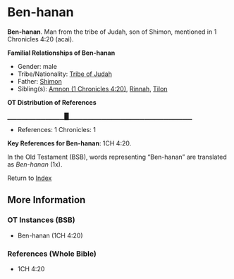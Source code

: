 # Ben-hanan
**Ben-hanan**. 
Man from the tribe of Judah, son of Shimon, mentioned in 1 Chronicles 4:20 (acai). 




**Familial Relationships of Ben-hanan**


* Gender: male
* Tribe/Nationality: [Tribe of Judah](../../../groups/md/acai/Judah.md)
* Father: [Shimon](Shimon.md)
* Sibling(s): [Amnon (1 Chronicles 4:20)](Amnon.2.md), [Rinnah](Rinnah.md), [Tilon](Tilon.md)


**OT Distribution of References**

▁▁▁▁▁▁▁▁▁▁▁▁█▁▁▁▁▁▁▁▁▁▁▁▁▁▁▁▁▁▁▁▁▁▁▁▁▁▁
* References: 1 Chronicles: 1



**Key References for Ben-hanan**: 
1CH 4:20. 


In the Old Testament (BSB), words representing “Ben-hanan” are translated as 
*Ben-hanan* (1x). 




Return to [Index](00-Index.md)

## More Information

### OT Instances (BSB)

* Ben-hanan (1CH 4:20)



### References (Whole Bible)

* 1CH 4:20



